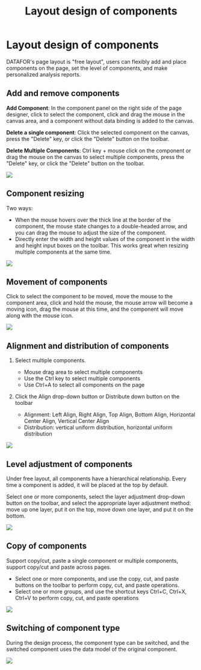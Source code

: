 ﻿---
id: sjfxyksh-zjdbjsj
title: Layout design of components
sidebar_position: 2
---

# Layout design of components

DATAFOR's page layout is "free layout", users can flexibly add and place components on the page, set the level of components, and make personalized analysis reports.

## Add and remove components

**Add Component**: In the component panel on the right side of the page designer, click to select the component, click and drag the mouse in the canvas area, and a component without data binding is added to the canvas.

**Delete a single component**: Click the selected component on the canvas, press the "Delete" key, or click the "Delete" button on the toolbar.

**Delete Multiple Components**: Ctrl key + mouse click on the component or drag the mouse on the canvas to select multiple components, press the "Delete" key, or click the "Delete" button on the toolbar.

<div align="left"><img  src="../../../static/img/datafor/visualizer/20220218_202935.gif"   /></div>

## Component resizing

Two ways:

- When the mouse hovers over the thick line at the border of the component, the mouse state changes to a double-headed arrow, and you can drag the mouse to adjust the size of the component.
- Directly enter the width and height values of the component in the width and height input boxes on the toolbar. This works great when resizing multiple components at the same time.

<div align="left"><img  src="../../../static/img/datafor/visualizer/20220218_204005.gif"   /></div>

## Movement of components

Click to select the component to be moved, move the mouse to the component area, click and hold the mouse, the mouse arrow will become a moving icon, drag the mouse at this time, and the component will move along with the mouse icon.

<div align="left"><img  src="../../../static/img/datafor/visualizer/20220218_204738.gif"   /></div>

## Alignment and distribution of components

1. Select multiple components.
    - Mouse drag area to select multiple components
    - Use the Ctrl key to select multiple components
    - Use Ctrl+A to select all components on the page

2. Click the Align drop-down button or Distribute down button on the toolbar
    - Alignment: Left Align, Right Align, Top Align, Bottom Align, Horizontal Center Align, Vertical Center Align
    - Distribution: vertical uniform distribution, horizontal uniform distribution

<div align="left"><img  src="../../../static/img/datafor/visualizer/20220218_210251.gif"   /></div>

## Level adjustment of components

Under free layout, all components have a hierarchical relationship. Every time a component is added, it will be placed at the top by default.

Select one or more components, select the layer adjustment drop-down button on the toolbar, and select the appropriate layer adjustment method: move up one layer, put it on the top, move down one layer, and put it on the bottom.

<div align="left"><img  src="../../../static/img/datafor/visualizer/20220218_211141.gif"   /></div>


## Copy of components

Support copy/cut, paste a single component or multiple components, support copy/cut and paste across pages.

- Select one or more components, and use the copy, cut, and paste buttons on the toolbar to perform copy, cut, and paste operations.
- Select one or more groups, and use the shortcut keys Ctrl+C, Ctrl+X, Ctrl+V to perform copy, cut, and paste operations

<div align="left"><img  src="../../../static/img/datafor/visualizer/20220218_212841.gif"   /></div>

## Switching of component type

During the design process, the component type can be switched, and the switched component uses the data model of the original component.

<div align="left"><img  src="../../../static/img/datafor/visualizer/20220220_203035.gif"   /></div>